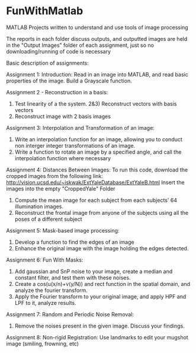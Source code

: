 # FunWithMatlab
MATLAB Projects written to understand and use tools of image processing

The reports in each folder discuss outputs, and outputted images are held in the "Output Images" folder of each assignment, just so no downloading/running of code is necessary

Basic description of assignments:


Assignment 1: Introduction:
Read in an image into MATLAB, and read basic properties of the image. Build a Grayscale function.

Assignment 2 - Reconstruction in a basis:
1) Test linearity of a the system.
2&3) Reconstruct vectors with basis vectors
4) Reconstruct image with 2 basis images

Assignment 3: Interpolation and Transformation of an image:
1) Write an interpolation function for an image, allowing you to conduct non interger integer transformations of an image.
2) Write a function to rotate an image by a specified angle, and call the interpolation function where necessary

Assignment 4: Distances Between Images:
To run this code, download the cropped images from the following link:
http://vision.ucsd.edu/~iskwak/ExtYaleDatabase/ExtYaleB.html
Insert the images into the empty "CroppedYale" Folder
1) Compute the mean image for each subject from each subjects' 64 illumination images.
2) Reconstruct the frontal image from anyone of the subjects using all the poses of a different subject

Assignment 5: Mask-based image processing:
1) Develop a function to find the edges of an image
2) Enhance the original image with the image holding the edges detected.

Assignment 6: Fun With Masks:
1) Add gaussian and SnP noise to your image, create a median and constant filter, and test them with these noises.
2) Create a cos(u(x/n)+v(y/N)) and rect function in the spatial domain, and analyze the fourier transform.
3) Apply the Fourier transform to your original image, and apply HPF and LPF to it, analyze results.

Assignment 7: Random and Periodic Noise Removal:
1) Remove the noises present in the given image. Discuss your findings.

Assignment 8: Non-rigid Registration:
Use landmarks to edit your mugshot image (smiling, frowning, etc)
